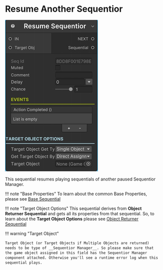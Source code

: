 # Resume Another Sequentior

![Resume Another Sequentior Sequential](/img/sequential_resumesequentior.jpg)

This sequential resumes playing sequentials of another paused Sequentior Manager.


!!! note "Base Properties"
    To learn about the common Base Properties, please see [Base Sequential](../sequential_base.md)

!!! note "Target Object Options"
    This sequential derives from __Object Returner Sequential__ and gets all its properties from that sequential. So, to learn about the __Target Object Options__ please see [Object Returner Sequential](../sequential_objectreturner.md)



!!! warning "Target Object"
 
    Target Object (or Target Objects if Multiple Objects are returned) needs to be type of __Sequentior Manager__. So please make sure that the game object assigned in this field has the Sequentior Manager component attached. Otherwise you'll see a runtime error log when this sequential plays. 